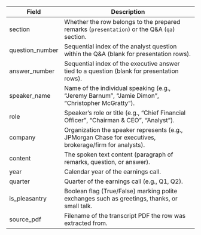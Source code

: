 | Field           | Description                                                                                   |
|-----------------|-----------------------------------------------------------------------------------------------|
| section         | Whether the row belongs to the prepared remarks (`presentation`) or the Q&A (`qa`) section.   |
| question_number | Sequential index of the analyst question within the Q&A (blank for presentation rows).        |
| answer_number   | Sequential index of the executive answer tied to a question (blank for presentation rows).    |
| speaker_name    | Name of the individual speaking (e.g., “Jeremy Barnum”, “Jamie Dimon”, “Christopher McGratty”).|
| role            | Speaker’s role or title (e.g., “Chief Financial Officer”, “Chairman & CEO”, “Analyst”).       |
| company         | Organization the speaker represents (e.g., JPMorgan Chase for executives, brokerage/firm for analysts). |
| content         | The spoken text content (paragraph of remarks, question, or answer).                          |
| year            | Calendar year of the earnings call.                                                           |
| quarter         | Quarter of the earnings call (e.g., Q1, Q2).                                                  |
| is_pleasantry   | Boolean flag (True/False) marking polite exchanges such as greetings, thanks, or small talk.  |
| source_pdf      | Filename of the transcript PDF the row was extracted from.                                    |
